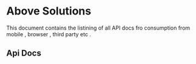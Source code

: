 # Above Solutions

This document contains the listining of all API docs fro consumption from mobile , browser , third party etc .

## Api Docs 

